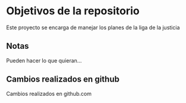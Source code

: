 # Objetivos de la repositorio

Este proyecto se encarga de manejar los planes de la liga de la justicia


## Notas
Pueden hacer lo que quieran...

## Cambios realizados en github
Cambios realizados en github.com
